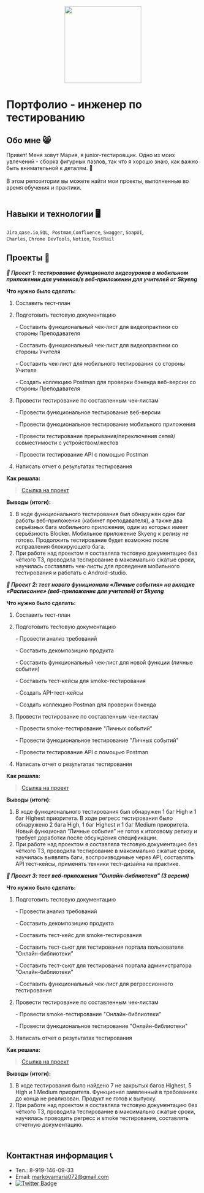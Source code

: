 <div id="header" align="center">
  <img src="https://media.giphy.com/media/8WZeVq2y8VbiGLDIoa/giphy.gif" width="200"/>
  </div>
  
# Портфолио - инженер по тестированию
## Обо мне 😸

Привет! Меня зовут Мария, я junior-тестировщик. Одно из моих увлечений - сборка фигурных пазлов, так что я хорошо знаю, как важно быть внимательной к деталям. 🧩<br>                                       
В этом репозитории вы можете найти мои проекты, выполненные во время обучения и практики.      
<br>

## Навыки и технологии 🖥️
``Jira``,``qase.io``,``SQL``,`` Postman``,``Confluence``, ``Swagger``, ``SoapUI``, <br>
``Charles``, ``Chrome DevTools``, ``Notion``, ``TestRail``




## Проекты 📜

<b><i><p> 📝 Проект 1: тестирование функционала видеоуроков в мобильном приложении для учеников/в веб-приложении для учителей от Skyeng</p></i>
<p>Что нужно было сделать:</p></b>
<ol>
  <li>Составить тест-план</li>
  <p><li>Подготовить тестовую документацию</li></p>
  <p>- Составить функциональный чек-лист для видеопрактики со стороны Преподавателя</p>
  <p>- Составить функциональный чек-лист для видеопрактики со стороны Учителя</p>
  <p>- Составить чек-лист для мобильного тестирования со стороны Учителя</p>
  <p>- Создать коллекцию Postman для проверки бэкенда веб-версии со стороны Преподавателя</p>
  <p><li>Провести тестирование по составленным чек-листам</li></p>
  <p>- Провести функциональное тестирование веб-версии</p>
  <p>- Провести функциональное тестирование мобильного приложения</p>
  <p>- Провести тестирование прерывания/переключения сетей/совместимости с устройством/жестов</p>
  <p>- Провести тестирование API с помощью Postman</p>
  <p><li>Написать отчет о результатах тестирования</li></p>
</ol>

<b><p>Как решала:</p></b>

> <a href="https://gray-hubcap-840.notion.site/f4809e06e4864d218839e53551f20f6c?pvs=4">Ссылка на проект</a>
 
 <b><p>Выводы (итоги):</p></b>
<ol>
  <li>В ходе функционального тестирования был обнаружен один баг работы веб-приложения (кабинет преподавателя), а также два серьёзных бага мобильного приложения, один из которых имеет серьёзность Blocker. Мобильное приложение Skyeng к релизу не готово. Продолжить тестирование будет возможно после исправления блокирующего бага.</li>
  <li>При работе над проектом я составляла тестовую документацию без чёткого ТЗ, проводила тестирование в максимально сжатые сроки, научилась составлять чек-листы для проведения мобильного тестирования и работать с Android-studio.</li>
</ol>

<b><i><p> 📝 Проект 2: тест нового функционала «Личные события» на вкладке «Расписание» (веб-приложение для учителей) от Skyeng</p></i>
<p>Что нужно было сделать:</p></b>
<ol>
  <li>Составить тест-план</li>
  <p><li>Подготовить тестовую документацию</li></p>
  <p>- Провести анализ требований</p>
  <p>- Составить декомпозицию продукта</p>
  <p>- Составить функциональный чек-лист для новой функции (личные события)</p>
  <p>- Составить тест-кейсы для smoke-тестирования</p>
  <p>- Создать API-тест-кейсы</p>
  <p>- Создать коллекцию Postman для проверки бэкенда</p>
  <p><li>Провести тестирование по составленным чек-листам</li></p>
  <p>- Провести smoke-тестирование "Личных событий"</p>
  <p>- Провести функциональное тестирование "Личных событий"</p>
  <p>- Провести тестирование API с помощью Postman</p>
  <p><li>Написать отчет о результатах тестирования</li></p>
</ol>

<b><p>Как решала:</p></b>

> <a href="https://gray-hubcap-840.notion.site/1-2-ebda4d999d0c4ced83e4908760f69c15?pvs=4">Ссылка на проект</a>
 
 <b><p>Выводы (итоги):</p></b>
<ol>
  <li>В ходе функционального тестирования был обнаружен 1 баг High и 1 баг Highest приоритета. В ходе регресс тестирования было обнаружено 2 бага High, 1 баг Highest и 1 баг Medium приоритета. Новый функционал “Личные события” не готов к итоговому релизу и требует доработки после обсуждения спецификации.</li>
  <li>При работе над проектом я составляла тестовую документацию без чёткого ТЗ, проводила тестирование в максимально сжатые сроки, научилась выявлять баги, воспроизводимые через API, составлять API тест-кейсы, применять техники тест-дизайна на практике.</li>
</ol>

<b><i><p> 📝 Проект 3: тест веб-приложения "Онлайн-библиотека" (3 версия)</p></i>
<p>Что нужно было сделать:</p></b>
<ol>
  <p><li>Подготовить тестовую документацию</li></p>
  <p>- Провести анализ требований</p>
  <p>- Составить декомпозицию продукта</p>
  <p>- Составить тест-кейс для smoke-тестирования</p>
  <p>- Составить тест-сьют для тестирования портала пользователя "Онлайн-библиотеки"</p>
  <p>- Составить тест-сьют для тестирования портала администратора "Онлайн-библиотеки"</p>
  <p>- Составить функциональный чек-лист для регрессионного тестирования</p>
  <p><li>Провести тестирование по составленным чек-листам</li></p>
  <p>- Провести smoke-тестирование "Онлайн-библиотеки"</p>
  <p>- Провести функциональное тестирование "Онлайн-библиотеки"</p>
  <p><li>Написать отчет о результатах тестирования</li></p>
</ol>

<b><p>Как решала:</p></b>

> <a href="https://gray-hubcap-840.notion.site/9c02979353034a74ace1f685619348ab?pvs=4">Ссылка на проект</a>
 
 <b><p>Выводы (итоги):</p></b>
 <ol>
  <li>В ходе тестирования было найдено 7 не закрытых багов Highest, 5 High и 1 Medium приоритета. Функционал заявленный в требованиях до конца не реализован. Продукт не готов к выпуску.</li>
  <li>При работе над проектом я составляла тестовую документацию без чёткого ТЗ, проводила тестирование в максимально сжатые сроки, научилась проводить  регресс и smoke тестирование, составлять отчетную документацию.</li>
</ol>
<br> 


## Контактная информация 📞
- Тел.: 8-919-146-09-33
- Email: markovamaria072@gmail.com
- <a href="https://t.me/Maria_md">
    <img src="https://img.shields.io/badge/Twitter-blue?style=for-the-badge&logo=twitter&logoColor=white" alt="Twitter Badge"/>
  </a> 

